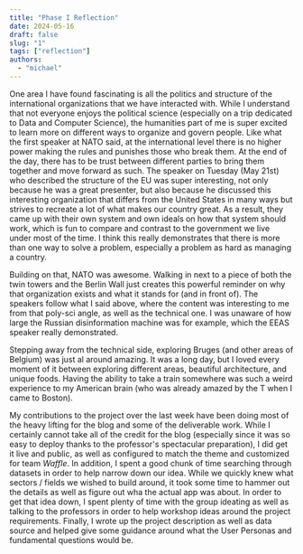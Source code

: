 ```yaml
---
title: "Phase I Reflection"
date: 2024-05-16
draft: false
slug: "1"
tags: ["reflection"]
authors:
  - "michael"
---
```


One area I have found fascinating is all the politics and structure of the international organizations that we have interacted with. While I understand that not everyone enjoys the political science (especially on a trip dedicated to Data and Computer Science), the humanities part of me is super excited to learn more on different ways to organize and govern people. Like what the first speaker at NATO said, at the international level there is no higher power making the rules and punishes those who break them. At the end of the day, there has to be trust between different parties to bring them together and move forward as such. The speaker on Tuesday (May 21st) who described the structure of the EU was super interesting, not only because he was a great presenter, but also because he discussed this interesting organization that differs from the United States in many ways but strives to recreate a lot of what makes our country great. As a result, they came up with their own system and own ideals on how that system should work, which is fun to compare and contrast to the government we live under most of the time. I think this really demonstrates that there is more than one way to solve a problem, especially a problem as hard as managing a country.

Building on that, NATO was awesome. Walking in next to a piece of both the twin towers and the Berlin Wall just creates this powerful reminder on why that organization exists and what it stands for (and in front of). The speakers follow what I said above, where the content was interesting to me from that poly-sci angle, as well as the technical one. I was unaware of how large the Russian disinformation machine was for example, which the EEAS speaker really demonstrated.

Stepping away from the technical side, exploring Bruges (and other areas of Belgium) was just al around amazing. It was a long day, but I loved every moment of it between exploring different areas, beautiful architecture, and unique foods. Having the ability to take a train somewhere was such a weird experience to my American brain (who was already amazed by the T when I came to Boston).

<Awesome Bruges picture here>

My contributions to the project over the last week have been doing most of the heavy lifting for the blog and some of the deliverable work. While I certainly cannot take all of the credit for the blog (especially since it was so easy to deploy thanks to the professor's spectacular preparation), I did get it live and public, as well as configured to match the theme and customized for team _Waffle_. In addition, I spent a good chunk of time searching through datasets in order to help narrow down our idea. While we quickly knew what sectors / fields we wished to build around, it took some time to hammer out the details as well as figure out wha the actual app was about. In order to get that idea down, I spent plenty of time with the group ideating as well as talking to the professors in order to help workshop ideas around the project requirements. Finally, I wrote up the project description as well as data source and helped give some guidance around what the User Personas and fundamental questions would be.

